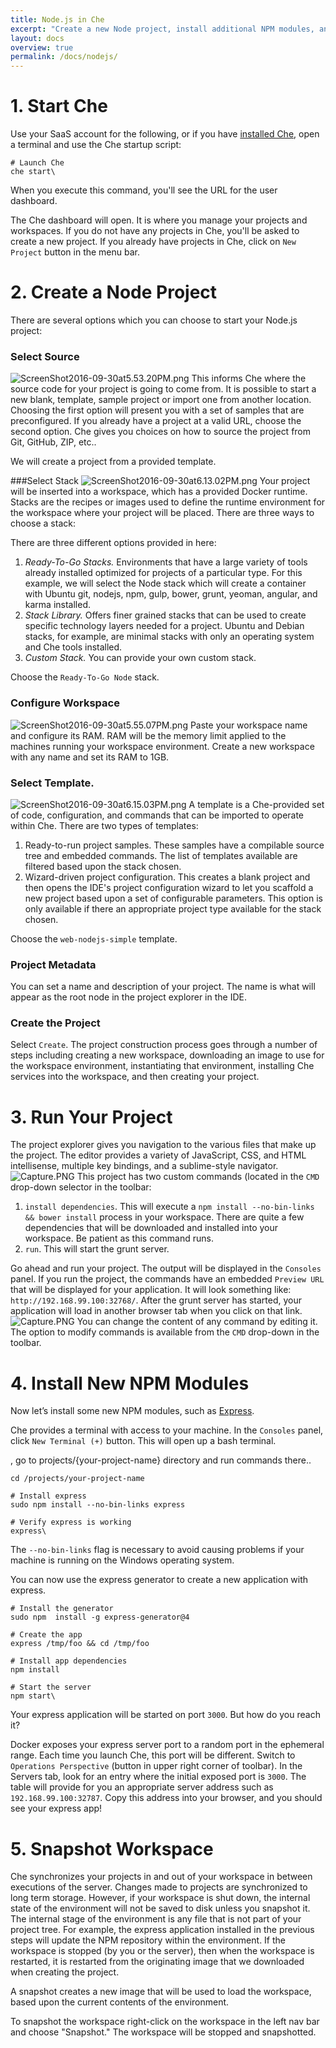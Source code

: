 ```yaml
---
title: Node.js in Che
excerpt: "Create a new Node project, install additional NPM modules, and save as a snapshot"
layout: docs
overview: true
permalink: /docs/nodejs/
---
```

# 1. Start Che  
Use your SaaS account for the following, or if you have [installed Che](https://eclipse-che.readme.io/v5.0/docs/che-getting-started), open a terminal and use the Che startup script:
```smarty  
# Launch Che
che start\
```
When you execute this command, you'll see the URL for the user dashboard.

The Che dashboard will open. It is where you manage your projects and workspaces. If you do not have any projects in Che, you'll be asked to create a new project.  If you already have projects in Che, click on `New Project` button in the menu bar.
# 2. Create a Node Project  
There are several options which you can choose to start your Node.js project:

### Select Source
![ScreenShot2016-09-30at5.53.20PM.png](images/ScreenShot2016-09-30at5.53.20PM.png)
This informs Che where the source code for your project is going to come from. It is possible to start a new blank, template, sample project or import one from another location. Choosing the first option will present you with a set of samples that are preconfigured. If you already have a project at a valid URL, choose the second option.  Che gives you choices on how to source the project from Git, GitHub, ZIP, etc..

We will create a project from a provided template.
	
###Select Stack
![ScreenShot2016-09-30at6.13.02PM.png](images/ScreenShot2016-09-30at6.13.02PM.png)
Your project will be inserted into a workspace, which has a provided Docker runtime. Stacks are the recipes or images used to define the runtime environment for the workspace where your project will be placed. There are three ways to choose a stack:

There are three different options provided in here:
1. *Ready-To-Go Stacks.* Environments that have a large variety of tools already installed optimized for projects of a particular type. For this example, we will select the Node stack which will create a container with Ubuntu git, nodejs, npm, gulp, bower, grunt, yeoman, angular, and karma installed.
2. *Stack Library.* Offers finer grained stacks that can be used to create specific technology layers needed for a project. Ubuntu and Debian stacks, for example, are minimal stacks with only an operating system and Che tools installed.
3. *Custom Stack.* You can provide your own custom stack.

Choose the `Ready-To-Go Node` stack.

### Configure Workspace
![ScreenShot2016-09-30at5.55.07PM.png](images/ScreenShot2016-09-30at5.55.07PM.png)
Paste your workspace name and configure its RAM. RAM will be the memory limit applied to the machines running your workspace environment. Create a new workspace with any name and set its RAM to 1GB.

### Select Template. 
![ScreenShot2016-09-30at6.15.03PM.png](images/ScreenShot2016-09-30at6.15.03PM.png)
A template is a Che-provided set of code, configuration, and commands that can be imported to operate within Che. There are two types of templates:
1. Ready-to-run project samples. These samples have a compilable source tree and embedded commands. The list of templates available are filtered based upon the stack chosen.
2. Wizard-driven project configuration. This creates a blank project and then opens the IDE's project configuration wizard to let you scaffold a new project based upon a set of configurable parameters. This option is only available if there an appropriate project type available for the stack chosen.

Choose the `web-nodejs-simple` template.

### Project Metadata
You can set a name and description of your project. The name is what will appear as the root node in the project explorer in the IDE.

### Create the Project

Select `Create`.  The project construction process goes through a number of steps including creating a new workspace, downloading an image to use for the workspace environment, instantiating that environment, installing Che services into the workspace, and then creating your project.
# 3. Run Your Project  
The project explorer gives you navigation to the various files that make up the project. The editor provides a variety of JavaScript, CSS, and HTML intellisense, multiple key bindings, and a sublime-style navigator.
![Capture.PNG](images/Capture.PNG)
This project has two custom commands (located in the `CMD` drop-down selector in the toolbar:
1. `install dependencies`. This will execute a `npm install --no-bin-links && bower install` process in your workspace. There are quite a few dependencies that will be downloaded and installed into your workspace. Be patient as this command runs.
2. `run`. This will start the grunt server.

Go ahead and run your project. The output will be displayed in the `Consoles` panel. If you run the project, the commands have an embedded `Preview URL` that will be displayed for your application. It will look something like: `http://192.168.99.100:32768/`. After the grunt server has started, your application will load in another browser tab when you click on that link.
![Capture.PNG](images/Capture.PNG)
You can change the content of any command by editing it. The option to modify commands is available from the `CMD` drop-down in the toolbar. 
# 4. Install New NPM Modules  
Now let’s install some new NPM modules, such as [Express](https://www.npmjs.com/package/express).

Che provides a terminal with access to your machine. In the `Consoles` panel, click `New Terminal (+)` button.  This will open up a bash terminal.

, go to projects/{your-project-name} directory and run commands there..
```shell  
cd /projects/your-project-name

# Install express
sudo npm install --no-bin-links express

# Verify express is working
express\
```
The `--no-bin-links` flag is necessary to avoid causing problems if your machine is running on the Windows operating system.

You can now use the express generator to create a new application with express.
```shell  
# Install the generator
sudo npm  install -g express-generator@4

# Create the app
express /tmp/foo && cd /tmp/foo

# Install app dependencies
npm install

# Start the server
npm start\
```
Your express application will be started on port `3000`. But how do you reach it?

Docker exposes your express server port to a random port in the ephemeral range. Each time you launch Che, this port will be different. Switch to `Operations Perspective` (button in upper right corner of toolbar). In the Servers tab, look for an entry where the initial exposed port is `3000`.  The table will provide for you an appropriate server address such as `192.168.99.100:32787`. Copy this address into your browser, and you should see your express app!
# 5. Snapshot Workspace  
Che synchronizes your projects in and out of your workspace in between executions of the server. Changes made to projects are synchronized to long term storage. However, if your workspace is shut down, the internal state of the environment will not be saved to disk unless you snapshot it. The internal stage of the environment is any file that is not part of your project tree. For example, the express application installed in the previous steps will update the NPM repository within the environment. If the workspace is stopped (by you or the server), then when the workspace is restarted, it is restarted from the originating image that we downloaded when creating the project.

A snapshot creates a new image that will be used to load the workspace, based upon the current contents of the environment.

To snapshot the workspace right-click on the workspace in the left nav bar and choose "Snapshot."  The workspace will be stopped and snapshotted.

